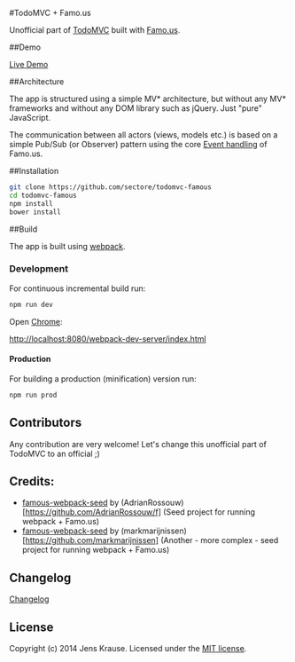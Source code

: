#TodoMVC + Famo.us

Unofficial part of <a href="http://todomvc.com">TodoMVC</a> built with <a href="http://famo.us">Famo.us</a>.


##Demo

[Live Demo](http://websector.de/demo/todomvc-famous/)


##Architecture
 
The app is structured using a simple MV* architecture, but without any MV* frameworks and without any DOM library 
such as jQuery. Just "pure" JavaScript.

The communication between all actors (views, models etc.) is based on a simple Pub/Sub (or Observer) pattern using 
the core [Event handling](https://www.famo.us/guides/events) of Famo.us.


##Installation

```bash
git clone https://github.com/sectore/todomvc-famous
cd todomvc-famous
npm install
bower install
```

##Build

The app is built using [webpack](http://webpack.github.io/).


### Development

For continuous incremental build run:
 
```bash
npm run dev
```

Open [Chrome](https://www.google.com/chrome/browser/):

[http://localhost:8080/webpack-dev-server/index.html](http://localhost:8080/webpack-dev-server/index.html)



#### Production

For building a production (minification) version run:

```bash
npm run prod
```


## Contributors

Any contribution are very welcome! Let's change this unofficial part of TodoMVC to an official ;)


## Credits:

- [famous-webpack-seed](https://github.com/AdrianRossouw/famous-webpack-seed) by (AdrianRossouw)[https://github.com/AdrianRossouw/f] (Seed project for running webpack + Famo.us) 
- [famous-webpack-seed](https://github.com/markmarijnissen/famous-webpack-seed) by (markmarijnissen)[https://github.com/markmarijnissen] (Another - more complex - seed project for running webpack + Famo.us)


## Changelog

[Changelog](./CHANGELOG.md)


## License

Copyright (c) 2014 Jens Krause. Licensed under the [MIT license](./LICENSE.md).